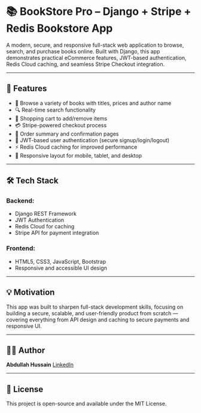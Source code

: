 # 📚 BookStore Pro – Django + Stripe + Redis Bookstore App

A modern, secure, and responsive full-stack web application to browse, search, and purchase books online. Built with Django, this app demonstrates practical eCommerce features, JWT-based authentication, Redis Cloud caching, and seamless Stripe Checkout integration.

---

## 🚀 Features

* 📖 Browse a variety of books with titles, prices and author name
* 🔍 Real-time search functionality
* 🛒 Shopping cart to add/remove items
* 💳 Stripe-powered checkout process
* 🧾 Order summary and confirmation pages
* 🔐 JWT-based user authentication (secure signup/login/logout)
* ⚡ Redis Cloud caching for improved performance
* 🎨 Responsive layout for mobile, tablet, and desktop

---

## 🛠 Tech Stack

### Backend:

* Django REST Framework
* JWT Authentication
* Redis Cloud for caching
* Stripe API for payment integration

### Frontend:

* HTML5, CSS3, JavaScript, Bootstrap
* Responsive and accessible UI design


---

## 💡 Motivation

This app was built to sharpen full-stack development skills, focusing on building a secure, scalable, and user-friendly product from scratch — covering everything from API design and caching to secure payments and responsive UI.

---

## 🙋‍♂️ Author

**Abdullah Hussain**
[LinkedIn](https://www.linkedin.com/in/abdullah-hussain-194796357/)

---

## 📜 License

This project is open-source and available under the MIT License.
